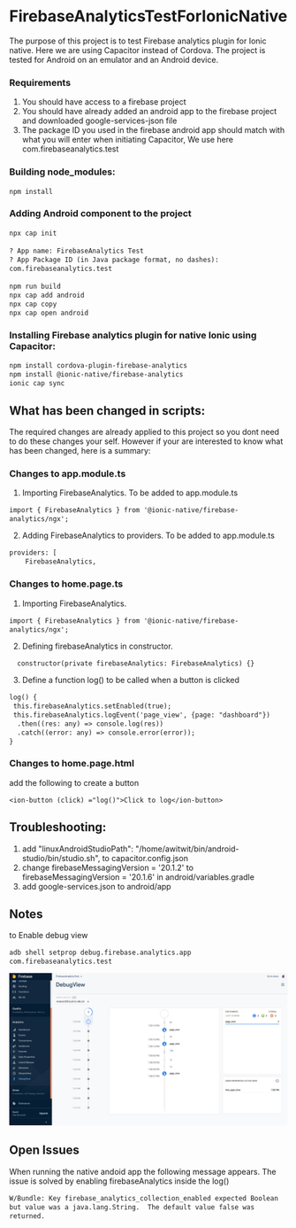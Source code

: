# FirebaseAnalyticsTestForIonicNative
The purpose of this project is to test Firebase analytics plugin for Ionic native. Here we are using Capacitor instead of Cordova. The project is tested for Android on an emulator and an Android device.

### Requirements
1. You should have access to a firebase project
2. You should have already added an android app to the firebase project and downloaded google-services-json file
3. The package ID you used in the firebase android app should match with what you will enter when initiating Capacitor, We use here com.firebaseanalytics.test

### Building node_modules:
```
npm install
```
### Adding Android component to the project
```
npx cap init

? App name: FirebaseAnalytics Test
? App Package ID (in Java package format, no dashes): com.firebaseanalytics.test

npm run build
npx cap add android
npx cap copy
npx cap open android 
```
### Installing Firebase analytics plugin for native Ionic using Capacitor: 
```
npm install cordova-plugin-firebase-analytics 
npm install @ionic-native/firebase-analytics
ionic cap sync
```
## What has been changed in scripts:
The required changes are already applied to this project so you dont need to do these changes your self. However if your are interested to know what has been changed, here is a summary:

### Changes to app.module.ts
1. Importing FirebaseAnalytics. To be added to app.module.ts
```
import { FirebaseAnalytics } from '@ionic-native/firebase-analytics/ngx';
```
2. Adding FirebaseAnalytics to providers. To be added to app.module.ts
```
providers: [
	FirebaseAnalytics,
```

### Changes to home.page.ts
1. Importing FirebaseAnalytics.
```
import { FirebaseAnalytics } from '@ionic-native/firebase-analytics/ngx';
```
2. Defining firebaseAnalytics in constructor.
```
  constructor(private firebaseAnalytics: FirebaseAnalytics) {}
```
3. Define a function log() to be called when a button is clicked
```
log() {
 this.firebaseAnalytics.setEnabled(true);
 this.firebaseAnalytics.logEvent('page_view', {page: "dashboard"})
  .then((res: any) => console.log(res))
  .catch((error: any) => console.error(error));
}
```

### Changes to home.page.html
add the following to create a button
```
<ion-button (click) ="log()">Click to log</ion-button>
```

## Troubleshooting:
1. add "linuxAndroidStudioPath": "/home/awitwit/bin/android-studio/bin/studio.sh", to capacitor.config.json 
2. change firebaseMessagingVersion =  '20.1.2' to  firebaseMessagingVersion =  '20.1.6' in android/variables.gradle
3. add google-services.json to android/app

## Notes
to Enable debug view
```
adb shell setprop debug.firebase.analytics.app com.firebaseanalytics.test
```
![alt text](https://github.com/sahibammar/FirebaseAnalyticsTest/raw/master/src/common/images/firebase_dashboard_snapshot.jpg "Logo Title Text 1")

## Open Issues
When running the native andoid app the following message appears. The issue is solved by enabling firebaseAnalytics inside the log()  
```
W/Bundle: Key firebase_analytics_collection_enabled expected Boolean but value was a java.lang.String.  The default value false was returned.
```
